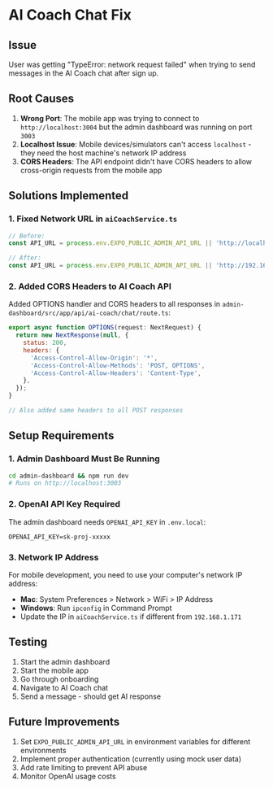 # AI Coach Chat Fix

## Issue
User was getting "TypeError: network request failed" when trying to send messages in the AI Coach chat after sign up.

## Root Causes
1. **Wrong Port**: The mobile app was trying to connect to `http://localhost:3004` but the admin dashboard was running on port `3003`
2. **Localhost Issue**: Mobile devices/simulators can't access `localhost` - they need the host machine's network IP address
3. **CORS Headers**: The API endpoint didn't have CORS headers to allow cross-origin requests from the mobile app

## Solutions Implemented

### 1. Fixed Network URL in `aiCoachService.ts`
```javascript
// Before:
const API_URL = process.env.EXPO_PUBLIC_ADMIN_API_URL || 'http://localhost:3004';

// After:
const API_URL = process.env.EXPO_PUBLIC_ADMIN_API_URL || 'http://192.168.1.171:3003';
```

### 2. Added CORS Headers to AI Coach API
Added OPTIONS handler and CORS headers to all responses in `admin-dashboard/src/app/api/ai-coach/chat/route.ts`:

```javascript
export async function OPTIONS(request: NextRequest) {
  return new NextResponse(null, {
    status: 200,
    headers: {
      'Access-Control-Allow-Origin': '*',
      'Access-Control-Allow-Methods': 'POST, OPTIONS',
      'Access-Control-Allow-Headers': 'Content-Type',
    },
  });
}

// Also added same headers to all POST responses
```

## Setup Requirements

### 1. Admin Dashboard Must Be Running
```bash
cd admin-dashboard && npm run dev
# Runs on http://localhost:3003
```

### 2. OpenAI API Key Required
The admin dashboard needs `OPENAI_API_KEY` in `.env.local`:
```
OPENAI_API_KEY=sk-proj-xxxxx
```

### 3. Network IP Address
For mobile development, you need to use your computer's network IP address:
- **Mac**: System Preferences > Network > WiFi > IP Address
- **Windows**: Run `ipconfig` in Command Prompt
- Update the IP in `aiCoachService.ts` if different from `192.168.1.171`

## Testing
1. Start the admin dashboard
2. Start the mobile app
3. Go through onboarding
4. Navigate to AI Coach chat
5. Send a message - should get AI response

## Future Improvements
1. Set `EXPO_PUBLIC_ADMIN_API_URL` in environment variables for different environments
2. Implement proper authentication (currently using mock user data)
3. Add rate limiting to prevent API abuse
4. Monitor OpenAI usage costs 